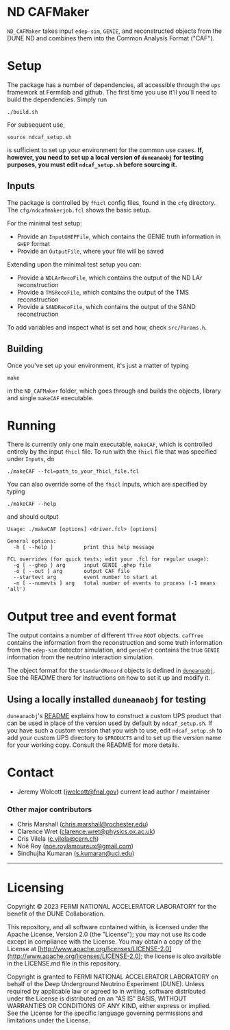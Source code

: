 # ND CAFMaker
`ND_CAFMaker` takes input `edep-sim`, `GENIE`, and reconstructed objects from the DUNE ND and combines them into the Common Analysis Format ("CAF").

# Setup
The package has a number of dependencies, all accessible through the `ups` framework at Fermilab and github. 
The first time you use it'll you'll need to build the dependencies.  Simply run
```
./build.sh
```

For subsequent use, 
```
source ndcaf_setup.sh
```
is sufficient to set up your environment for the common use cases.
**If, however, you need to set up a local version of `duneanaobj` for testing purposes, you must edit `ndcaf_setup.sh` before sourcing it.**

## Inputs
The package is controlled by `fhicl` config files, found in the `cfg` directory. The `cfg/ndcafmakerjob.fcl` shows the basic setup.

For the minimal test setup:
* Provide an `InputGHEPFile`, which contains the GENIE truth information in `GHEP` format
* Provide an `OutputFile`, where your file will be saved

Extending upon the minimal test setup you can:
* Provide a `NDLArRecoFile`, which contains the output of the ND LAr reconstruction
* Provide a `TMSRecoFile`, which contains the output of the TMS reconstruction
* Provide a `SANDRecoFile`, which contains the output of the SAND reconstruction

To add variables and inspect what is set and how, check `src/Params.h`.


## Building
Once you've set up your environment, it's just a matter of typing 
```
make
```
in the `ND_CAFMaker` folder, which goes through and builds the objects, library and single `makeCAF` executable.

# Running
There is currently only one main executable, `makeCAF`, which is controlled entirely by the input `fhicl` file. To run with the `fhicl` file that was specified under `Inputs`, do
```
./makeCAF --fcl=path_to_your_fhicl_file.fcl
```

You can also override some of the `fhicl` inputs, which are specified by typing 
```
./makeCAF --help
```
and should output
```
Usage: ./makeCAF [options] <driver.fcl> [options]

General options:
  -h [ --help ]          print this help message

FCL overrides (for quick tests; edit your .fcl for regular usage):
  -g [ --ghep ] arg      input GENIE .ghep file
  -o [ --out ] arg       output CAF file
  --startevt arg         event number to start at
  -n [ --numevts ] arg   total number of events to process (-1 means 'all')
```

# Output tree and event format

The output contains a number of different `TTree` `ROOT` objects. `cafTree` contains the information from the reconstruction and some truth information from the `edep-sim` detector simulation, and `genieEvt` contains the true `GENIE` information from the neutrino interaction simulation.

The object format for the `StandardRecord` objects is defined in [`duneanaobj`](https://github.com/DUNE/duneanaobj).
See the README there for instructions on how to set it up and modify it.

## Using a locally installed `duneanaobj` for testing

`duneanaobj`'s [README](https://github.com/DUNE/duneanaobj/blob/master/README.md) explains how to construct a custom UPS product that can be used in place of the version used by default by `ndcaf_setup.sh`.
If you have such a custom version that you wish to use, edit `ndcaf_setup.sh` to add your custom UPS directory to `$PRODUCTS` and to set up the version name for your working copy.
Consult the README for more details.

# Contact
* Jeremy Wolcott (jwolcott@fnal.gov) current lead author / maintainer

### Other major contributors
* Chris Marshall (chris.marshall@rochester.edu)
* Clarence Wret (clarence.wret@physics.ox.ac.uk)
* Cris Vilela (c.vilela@cern.ch)
* Noë Roy (noe.roylamoureux@gmail.com)
* Sindhujha Kumaran (s.kumaran@uci.edu)

---------------------------------

# Licensing
Copyright © 2023 FERMI NATIONAL ACCELERATOR LABORATORY for the benefit
of the DUNE Collaboration.

This repository, and all software contained within, is licensed under
the Apache License, Version 2.0 (the "License"); you may not use its code
except in compliance with the License. You may obtain a copy of
the License at
[http://www.apache.org/licenses/LICENSE-2.0](http://www.apache.org/licenses/LICENSE-2.0);
the license is also available in the LICENSE.md file in this repository.

Copyright is granted to FERMI NATIONAL ACCELERATOR LABORATORY on behalf
of the Deep Underground Neutrino Experiment (DUNE). Unless required by
applicable law or agreed to in writing, software distributed under the
License is distributed on an "AS IS" BASIS, WITHOUT WARRANTIES OR
CONDITIONS OF ANY KIND, either express or implied. See the License for
the specific language governing permissions and limitations under the
License.

